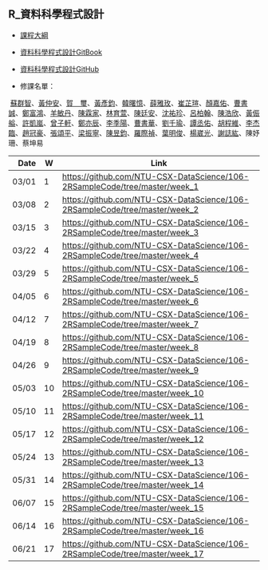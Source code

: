 ## R_資料科學程式設計

- [課程大綱](https://nol.ntu.edu.tw/nol/coursesearch/print_table.php?course_id=H03%2004010&class=&dpt_code=H020&ser_no=46352&semester=106-2&lang=CH)

- [資料科學程式設計GitBook](https://www.gitbook.com/book/pecu/r_)
- [資料科學程式設計GitHub](https://github.com/NTU-CSX-DataScience/106-2RSampleCode)


- 修課名單：
  
  [蘇群智](https://github.com/charles9358/R-charles9358)、[黃仲安](https://github.com/ndcahuang/dsprogramming)、[賀　璽](https://github.com/hersey77/R2018-spring)、[黃彥鈞](https://github.com/Weber12321/Weber1234)、[韓曙憶](https://github.com/zoey7407/CSX_RProject_Spring_2018)、[薛雅玫](https://github.com/AmyHs/Rcode)、[崔芷瑄](https://github.com/viviantsui0514/Rcourses2018)、[顏嘉佑](https://github.com/rgmmmt4r/106-2_R_b04303117)、[曹書誠](https://github.com/b02303005/b02303005_Practice1)、[鄭富鴻](https://github.com/Cetoz/CSX-DataScience)、[羊敏丹](https://github.com/Suuuuny/courseR)、[陳霖家](https://github.com/lingachen/coding)、[林育萱](https://github.com/rabbit55/cs-x-programming)、[陳廷安](https://github.com/TimAgro/Data_Science_R_NTU)、[沈祐珍](https://github.com/b03602023/1062CSX_project)、[呂柏翰](https://github.com/HansLu16/CSX-RProject-spring-2018)、[陳浩欣](https://github.com/hausin/Hello)、[黃侲艗](https://github.com/nalol831123/R)、[許凱嵐](https://github.com/iamkailan/2018_spring_CSX)、[曾子軒](https://github.com/Dennishi0925/CSX_RProject_Spring_2018)、[鄭亦辰](https://github.com/d336643/2018_CSX_RProject)、[李季陽](https://github.com/skyspirit2327/107_DSCD)、[曹書華](https://github.com/Sophiasufas/DataScienceR)、[劉千瑜](https://github.com/chienyuliu/Data-Science-Programming)、[譚丞佑](https://github.com/ugotsuyokunaru/DataScienceCourse)、[胡程維](https://github.com/HcwXd/CSX_RProject_Spring_2018)、[李杰臨](https://github.com/Justin19960919/R2018spring_coding)、[趙冠豪](https://github.com/HowardChao/CSX_RProject_Spring_2018)、[張頌平](https://github.com/joshchang1112/cs-x-programming)、[梁振寧](https://github.com/slimykat/CSX_4001_106-2)、[陳昱鈞](https://github.com/jeffrey1227/Rprogramming)、[羅際禎](https://github.com/B04902039/DataScienceProgramming2018spring)、[葉明俊](https://github.com/b04902122/CSX_R)、[楊崴光](https://github.com/tifmin1525/2018SpringCSX)、[謝誌紘](https://github.com/dppss90008/NTU_code)、陳妤珊、蔡坤易

| Date   | W    | Link                                                           |
| --:    | --   | --                                                             |
| 03/01  |  1   | https://github.com/NTU-CSX-DataScience/106-2RSampleCode/tree/master/week_1 |
| 03/08  |  2   | https://github.com/NTU-CSX-DataScience/106-2RSampleCode/tree/master/week_2 |
| 03/15  |  3   | https://github.com/NTU-CSX-DataScience/106-2RSampleCode/tree/master/week_3 |
| 03/22  |  4   | https://github.com/NTU-CSX-DataScience/106-2RSampleCode/tree/master/week_4 |
| 03/29  |  5   | https://github.com/NTU-CSX-DataScience/106-2RSampleCode/tree/master/week_5 |
| 04/05  |  6   | https://github.com/NTU-CSX-DataScience/106-2RSampleCode/tree/master/week_6 |
| 04/12  |  7   | https://github.com/NTU-CSX-DataScience/106-2RSampleCode/tree/master/week_7 |
| 04/19  |  8   | https://github.com/NTU-CSX-DataScience/106-2RSampleCode/tree/master/week_8 |
| 04/26  |  9   | https://github.com/NTU-CSX-DataScience/106-2RSampleCode/tree/master/week_9 |
| 05/03  |  10  | https://github.com/NTU-CSX-DataScience/106-2RSampleCode/tree/master/week_10 |
| 05/10  |  11  | https://github.com/NTU-CSX-DataScience/106-2RSampleCode/tree/master/week_11 |
| 05/17  |  12  | https://github.com/NTU-CSX-DataScience/106-2RSampleCode/tree/master/week_12 |
| 05/24  |  13  | https://github.com/NTU-CSX-DataScience/106-2RSampleCode/tree/master/week_13 |
| 05/31  |  14  | https://github.com/NTU-CSX-DataScience/106-2RSampleCode/tree/master/week_14 |
| 06/07  |  15  | https://github.com/NTU-CSX-DataScience/106-2RSampleCode/tree/master/week_15 |
| 06/14  |  16  | https://github.com/NTU-CSX-DataScience/106-2RSampleCode/tree/master/week_16 |
| 06/21  |  17  | https://github.com/NTU-CSX-DataScience/106-2RSampleCode/tree/master/week_17 |
